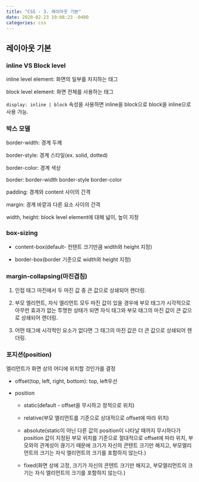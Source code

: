 ```yaml
---
title: "CSS - 3. 레이아웃 기본"
date: 2020-02-23 19:08:23 -0400
categories: css
---
```


## 레이아웃 기본

### inline VS Block level

inline level element: 화면의 일부를 차지하는 태그

block level element: 화면 전체를 사용하는 태그 

`display: inline | block` 속성을 사용하면 inline을 block으로 block을 inline으로 사용 가능.

### 박스 모델

border-width: 경계 두께

border-style: 경계 스타일(ex. solid, dotted)

border-color: 경계 색상

border: border-width border-style border-color

padding: 경계와 content 사이의 간격

margin: 경계 바깥과 다른 요소 사이의 간격

width, height: block level element에 대해 넓이, 높이 지정

### box-sizing

- content-box(default- 컨텐트 크기만큼 width와 height 지정)

- border-box(border 기준으로 width와 height 지정)

### margin-collapsing(마진겹침)

1. 인접 태그 마진에서 두 마진 값 중 큰 값으로 상쇄되어 렌더링.

2. 부모 엘리먼트, 자식 엘리먼트 모두 마진 값이 있을 경우에 부모 태그가 시각적으로 아무런 효과가 없는 투명한 상태가 되면 자식 태그와 부모 태그의 마진 값이 큰 값으로 상쇄되어 렌더링.

3. 어떤 태그에 시각적인 요소가 없다면 그 태그의 마진 값은 더 큰 값으로 상쇄되어 렌더링.

### 포지션(position)

엘리먼트가 화면 상의 어디에 위치할 것인가를 결정

- offset(top, left, right, bottom): top, left우선

- position

    - static(default - offset을 무시하고 정적으로 위치)

    - relative(부모 엘리먼트를 기준으로 상대적으로 offset에 따라 위치)

    - absolute(static이 아닌 다른 값의 position이 나타날 때까지 무시하다가 position 값이 지정된 부모 위치를 기준으로 절대적으로 offset에 따라 위치, 부모와의 관계성이 끊기기 때문에 크기가 자신의 콘텐트 크기만 해지고, 부모엘리먼트의 크기는 자식 엘리먼트의 크기를 포함하지 않는다.)

    - fixed(화면 상에 고정, 크기가 자신의 콘텐트 크기만 해지고, 부모엘리먼트의 크기는 자식 엘리먼트의 크기를 포함하지 않는다.)
